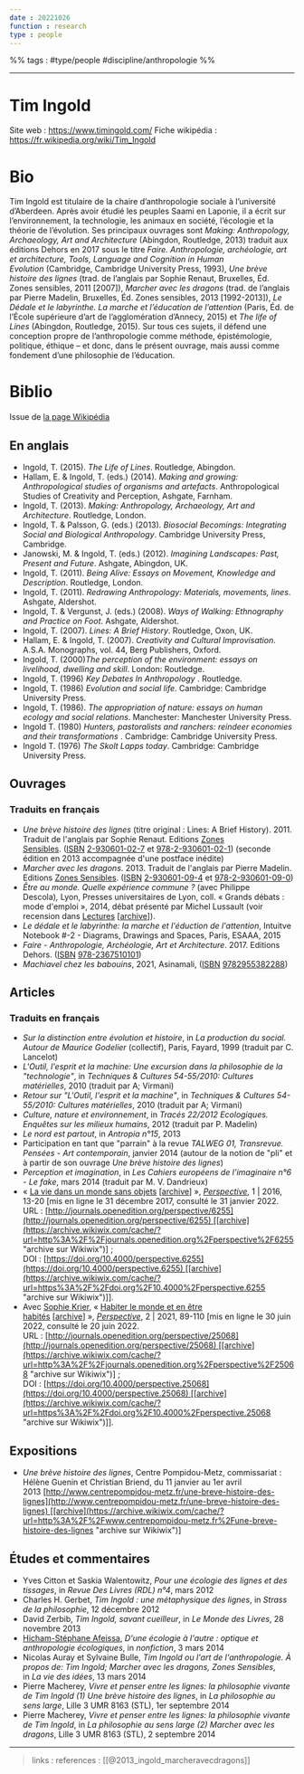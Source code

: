 ```yaml
---
date : 20221026
function : research
type : people
---
```


%% tags : #type/people #discipline/anthropologie %%

---

Tim Ingold
===
Site web : https://www.timingold.com/
Fiche wikipédia : https://fr.wikipedia.org/wiki/Tim_Ingold

# Bio
Tim Ingold est titulaire de la chaire d’anthropologie sociale à l’université d’Aberdeen. Après avoir étudié les peuples Saami en Laponie, il a écrit sur l’environnement, la technologie, les animaux en société, l’écologie et la théorie de l’évolution. Ses principaux ouvrages sont _Making: Anthropology, Archaeology, Art and Architecture_ (Abingdon, Routledge, 2013) traduit aux éditions Dehors en 2017 sous le titre _Faire. Anthropologie, archéologie, art et architecture, Tools, Language and Cognition in Human Evolution_ (Cambridge, Cambridge University Press, 1993), _Une brève histoire des lignes_ (trad. de l’anglais par Sophie Renaut, Bruxelles, Éd. Zones sensibles, 2011 [2007]), _Marcher avec les dragons_ (trad. de l’anglais par Pierre Madelin, Bruxelles, Éd. Zones sensibles, 2013 [1992-2013]), _Le Dédale et le labyrinthe. La marche et l’éducation de l’attention_ (Paris, Éd. de l’École supérieure d’art de l’agglomération d’Annecy, 2015) et _The life of Lines_ (Abingdon, Routledge, 2015). Sur tous ces sujets, il défend une conception propre de l’anthropologie comme méthode, épistémologie, politique, éthique – et donc, dans le présent ouvrage, mais aussi comme fondement d’une philosophie de l’éducation.
# Biblio
Issue de [la page Wikipédia](https://fr.wikipedia.org/wiki/Tim_Ingold)
## En anglais

-   Ingold, T. (2015). _The Life of Lines_. Routledge, Abingdon.
-   Hallam, E. & Ingold, T. (eds.) (2014). _Making and growing: Anthropological studies of organisms and artefacts_. Anthropological Studies of Creativity and Perception, Ashgate, Farnham.
-   Ingold, T. (2013). _Making: Anthropology, Archaeology, Art and Architecture_. Routledge, London.
-   Ingold, T. & Palsson, G. (eds.) (2013). _Biosocial Becomings: Integrating Social and Biological Anthropology_. Cambridge University Press, Cambridge.
-   Janowski, M. & Ingold, T. (eds.) (2012). _Imagining Landscapes: Past, Present and Future_. Ashgate, Abingdon, UK.
-   Ingold, T. (2011). _Being Alive: Essays on Movement, Knowledge and Description_. Routledge, London.
-   Ingold, T. (2011). _Redrawing Anthropology: Materials, movements, lines_. Ashgate, Aldershot.
-   Ingold, T. & Vergunst, J. (eds.) (2008). _Ways of Walking: Ethnography and Practice on Foot_. Ashgate, Aldershot.
-   Ingold, T. (2007). _Lines: A Brief History_. Routledge, Oxon, UK.
-   Hallam, E. & Ingold, T. (2007). _Creativity and Cultural Improvisation_. A.S.A. Monographs, vol. 44, Berg Publishers, Oxford.
-   Ingold, T. (2000)_The perception of the environment: essays on livelihood, dwelling and skill_. London: Routledge.
-   Ingold, T. (1996) _Key Debates In Anthropology_ . Routledge.
-   Ingold, T. (1986) _Evolution and social life_. Cambridge: Cambridge University Press.
-   Ingold, T. (1986). _The appropriation of nature: essays on human ecology and social relations_. Manchester: Manchester University Press.
-   Ingold T. (1980) _Hunters, pastoralists and ranchers: reindeer economies and their transformations_ . Cambridge: Cambridge University Press.
-   Ingold T. (1976) _The Skolt Lapps today_. Cambridge: Cambridge University Press.

## Ouvrages
### Traduits en français

-   _Une brève histoire des lignes_ (titre original : Lines: A Brief History). 2011. Traduit de l'anglais par Sophie Renaut. Editions [Zones Sensibles](https://fr.wikipedia.org/wiki/Zones_Sensibles "Zones Sensibles"). ([ISBN](https://fr.wikipedia.org/wiki/International_Standard_Book_Number "International Standard Book Number") [2-930601-02-7](https://fr.wikipedia.org/wiki/Sp%C3%A9cial:Ouvrages_de_r%C3%A9f%C3%A9rence/2-930601-02-7 "Spécial:Ouvrages de référence/2-930601-02-7") et [978-2-930601-02-1](https://fr.wikipedia.org/wiki/Sp%C3%A9cial:Ouvrages_de_r%C3%A9f%C3%A9rence/978-2-930601-02-1 "Spécial:Ouvrages de référence/978-2-930601-02-1")) (seconde édition en 2013 accompagnée d'une postface inédite)
-   _Marcher avec les dragons_. 2013. Traduit de l'anglais par Pierre Madelin. Editions [Zones Sensibles](https://fr.wikipedia.org/wiki/Zones_Sensibles "Zones Sensibles"). ([ISBN](https://fr.wikipedia.org/wiki/International_Standard_Book_Number "International Standard Book Number") [2-930601-09-4](https://fr.wikipedia.org/wiki/Sp%C3%A9cial:Ouvrages_de_r%C3%A9f%C3%A9rence/2-930601-09-4 "Spécial:Ouvrages de référence/2-930601-09-4") et [978-2-930601-09-0](https://fr.wikipedia.org/wiki/Sp%C3%A9cial:Ouvrages_de_r%C3%A9f%C3%A9rence/978-2-930601-09-0 "Spécial:Ouvrages de référence/978-2-930601-09-0"))
-   _Être au monde. Quelle expérience commune ?_ (avec Philippe Descola)_,_ Lyon, Presses universitaires de Lyon, coll. « Grands débats : mode d'emploi », 2014, débat présenté par Michel Lussault (voir recension dans [Lectures](http://lectures.revues.org/16646) [[archive](https://archive.wikiwix.com/cache/?url=http%3A%2F%2Flectures.revues.org%2F16646 "archive sur Wikiwix")]).
-   _Le dédale et le labyrinthe: la marche et l'éduction de l'attention_, Intuitve Notebook #-2 - Diagrams, Drawings and Spaces, Paris, ESAAA, 2015
-   _Faire - Anthropologie, Archéologie, Art et Architecture_. 2017. Editions Dehors. ([ISBN](https://fr.wikipedia.org/wiki/International_Standard_Book_Number "International Standard Book Number") [978-2367510101](https://fr.wikipedia.org/wiki/Sp%C3%A9cial:Ouvrages_de_r%C3%A9f%C3%A9rence/978-2367510101 "Spécial:Ouvrages de référence/978-2367510101"))
-   _Machiavel chez les babouins_, 2021, Asinamali, ([ISBN](https://fr.wikipedia.org/wiki/International_Standard_Book_Number "International Standard Book Number") [9782955382288](https://fr.wikipedia.org/wiki/Sp%C3%A9cial:Ouvrages_de_r%C3%A9f%C3%A9rence/9782955382288 "Spécial:Ouvrages de référence/9782955382288"))

## Articles

### Traduits en français

-   _Sur la distinction entre évolution et histoire_, in _La production du social. Autour de Maurice Godelier_ (collectif), Paris, Fayard, 1999 (traduit par C. Lancelot)
-   _L'Outil, l'esprit et la machine: Une excursion dans la philosophie de la "technologie"_, in _Techniques & Cultures 54-55/2010: Cultures matérielles_, 2010 (traduit par A; Virmani)
-   _Retour sur "L'Outil, l'esprit et la machine"_, in _Techniques & Cultures 54-55/2010: Cultures matérielles_, 2010 (traduit par A; Virmani)
-   _Culture, nature et environnement_, in _Tracés 22/2012 Ecologiques. Enquêtes sur les milieux humains_, 2012 (traduit par P. Madelin)
-   _Le nord est partout_, in _Antropia n°15_, 2013
-   Participation en tant que "parrain" à la revue _TALWEG 01, Transrevue. Pensées - Art contemporain_, janvier 2014 (autour de la notion de "pli" et à partir de son ouvrage _Une brève histoire des lignes_)
-   _Perception et imagination_, in _Les Cahiers européens de l'imaginaire n°6 - Le fake_, mars 2014 (traduit par M. V. Dandrieux)
-  « [La vie dans un monde sans objets](https://journals.openedition.org/perspective/6255) [[archive](https://archive.wikiwix.com/cache/?url=https%3A%2F%2Fjournals.openedition.org%2Fperspective%2F6255 "archive sur Wikiwix")] », _[Perspective](https://fr.wikipedia.org/wiki/Perspective_(revue) "Perspective (revue)")_, 1 | 2016, 13-20 [mis en ligne le 31 décembre 2017, consulté le 31 janvier 2022. URL : [http://journals.openedition.org/perspective/6255](http://journals.openedition.org/perspective/6255) [[archive](https://archive.wikiwix.com/cache/?url=http%3A%2F%2Fjournals.openedition.org%2Fperspective%2F6255 "archive sur Wikiwix")] ; DOI : [https://doi.org/10.4000/perspective.6255](https://doi.org/10.4000/perspective.6255) [[archive](https://archive.wikiwix.com/cache/?url=https%3A%2F%2Fdoi.org%2F10.4000%2Fperspective.6255 "archive sur Wikiwix")]].
-   Avec [Sophie Krier](https://fr.wikipedia.org/w/index.php?title=Sophie_Krier&action=edit&redlink=1 "Sophie Krier (page inexistante)"), « [Habiter le monde et en être habités](https://journals.openedition.org/perspective/25068#ftn3) [[archive](https://archive.wikiwix.com/cache/?url=https%3A%2F%2Fjournals.openedition.org%2Fperspective%2F25068%23ftn3 "archive sur Wikiwix")] », _[Perspective](https://fr.wikipedia.org/wiki/Perspective_(revue) "Perspective (revue)")_, 2 | 2021, 89-110 [mis en ligne le 30 juin 2022, consulté le 20 juin 2022. URL : [http://journals.openedition.org/perspective/25068](http://journals.openedition.org/perspective/25068) [[archive](https://archive.wikiwix.com/cache/?url=http%3A%2F%2Fjournals.openedition.org%2Fperspective%2F25068 "archive sur Wikiwix")] ; DOI : [https://doi.org/10.4000/perspective.25068](https://doi.org/10.4000/perspective.25068) [[archive](https://archive.wikiwix.com/cache/?url=https%3A%2F%2Fdoi.org%2F10.4000%2Fperspective.25068 "archive sur Wikiwix")]].

## Expositions

-   _Une brève histoire des lignes_, Centre Pompidou-Metz, commissariat : Hélène Guenin et Christian Briend, du 11 janvier au 1er avril 2013 [http://www.centrepompidou-metz.fr/une-breve-histoire-des-lignes](http://www.centrepompidou-metz.fr/une-breve-histoire-des-lignes) [[archive](https://archive.wikiwix.com/cache/?url=http%3A%2F%2Fwww.centrepompidou-metz.fr%2Fune-breve-histoire-des-lignes "archive sur Wikiwix")]

## Études et commentaires
-   Yves Citton et Saskia Walentowitz, _Pour une écologie des lignes et des tissages_, in _Revue Des Livres (RDL) n°4_, mars 2012
-   Charles H. Gerbet, _Tim Ingold : une métaphysique des lignes_, in _Strass de la philosophie_, 12 décembre 2012
-   David Zerbib, _Tim Ingold, savant cueilleur_, in _Le Monde des Livres_, 28 novembre 2013
-   [Hicham-Stéphane Afeissa](https://fr.wikipedia.org/wiki/Hicham-St%C3%A9phane_Afeissa "Hicham-Stéphane Afeissa"), _D'une écologie à l'autre : optique et anthropologie écologiques_, in _nonfiction_, 3 mars 2014
-   Nicolas Auray et Sylvaine Bulle, _Tim Ingold ou l'art de l'anthropologie. À propos de: Tim Ingold; Marcher avec les dragons, Zones Sensibles_, in _La vie des idées_, 13 mars 2014
-   Pierre Macherey, _Vivre et penser entre les lignes: la philosophie vivante de Tim Ingold (1) Une brève histoire des lignes_, in _La philosophie au sens large_, Lille 3 UMR 8163 (STL), 1er septembre 2014
-   Pierre Macherey, _Vivre et penser entre les lignes: la philosophie vivante de Tim Ingold_, in _La philosophie au sens large (2) Marcher avec les dragons_, Lille 3 UMR 8163 (STL), 2 septembre 2014


---
> links : 
> references :  [[@2013_ingold_marcheravecdragons]]